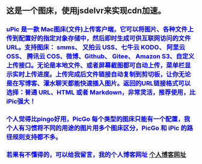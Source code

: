 
## 这是一个图床，使用jsdelvr来实现cdn加速。
### <font color=blue>uPic 是一款 Mac图床(文件)上传客户端，它可以将图片、各种文件上传到配置好的指定对象存储中，然后即时生成可供互联网访问的文件URL。支持图床： smms、 又拍云 USS、七牛云 KODO、 阿里云 OSS、 腾讯云 COS、微博、Github、 Gitee、 Amazon S3、自定义上传接口。无论是本地文件、或者屏幕截图都可自动上传，菜单栏显示实时上传进度。上传完成后文件链接自动复制到剪切板，让你无论是在写博客、灌水聊天都能快速插入图片。返回的URL链接格式可以选择：普通 URL、HTML 或者 Markdown，非常灵活，推荐使用，比iPic强大！
### 个人觉得比pingo好用，PicGo 每个类型的图床只能有一个配置，我个人有习惯将不同的用途的图片用多个图床区分，PicGo 和 iPic 的路径规则支持都不多。</font>
### <font color=blue>若果有不懂得的，可以给我留言，我的个人博客网址 [个人博客网址](https:xckadpym.top)</font>



